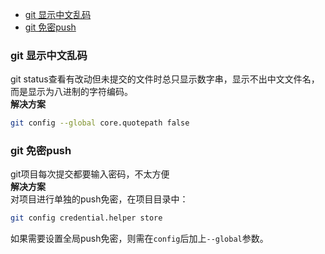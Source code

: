 - [git 显示中文乱码](#git-显示中文乱码)
- [git 免密push](#git-免密push)


### git 显示中文乱码
git status查看有改动但未提交的文件时总只显示数字串，显示不出中文文件名，而是显示为八进制的字符编码。    
**解决方案**
```sh
git config --global core.quotepath false
```

### git 免密push
git项目每次提交都要输入密码，不太方便   
**解决方案**    
对项目进行单独的push免密，在项目目录中：    
```sh
git config credential.helper store  
``` 
如果需要设置全局push免密，则需在`config`后加上`--global`参数。